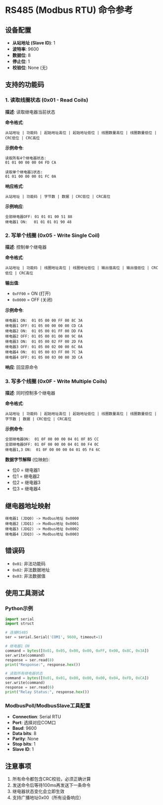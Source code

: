 # RS485 (Modbus RTU) 命令参考

## 设备配置
- **从站地址 (Slave ID)**: 1
- **波特率**: 9600
- **数据位**: 8
- **停止位**: 1
- **校验位**: None (无)

## 支持的功能码

### 1. 读取线圈状态 (0x01 - Read Coils)
**描述**: 读取继电器当前状态

**命令格式**:
```
从站地址 | 功能码 | 起始地址高位 | 起始地址低位 | 线圈数量高位 | 线圈数量低位 | CRC低位 | CRC高位
```

**示例命令**:
```
读取所有4个继电器状态:
01 01 00 00 00 04 FD CA

读取单个继电器1状态:
01 01 00 00 00 01 FC 0A
```

**响应格式**:
```
从站地址 | 功能码 | 字节数 | 数据 | CRC低位 | CRC高位
```

**示例响应**:
```
全部继电器OFF: 01 01 01 00 51 88
继电器1 ON:   01 01 01 01 90 48
```

### 2. 写单个线圈 (0x05 - Write Single Coil)
**描述**: 控制单个继电器

**命令格式**:
```
从站地址 | 功能码 | 线圈地址高位 | 线圈地址低位 | 输出值高位 | 输出值低位 | CRC低位 | CRC高位
```

**输出值**:
- `0xFF00` = ON (打开)
- `0x0000` = OFF (关闭)

**示例命令**:
```
继电器1 ON:  01 05 00 00 FF 00 8C 3A
继电器1 OFF: 01 05 00 00 00 00 CD CA
继电器2 ON:  01 05 00 01 FF 00 DD FA
继电器2 OFF: 01 05 00 01 00 00 9C 0A
继电器3 ON:  01 05 00 02 FF 00 2D FA
继电器3 OFF: 01 05 00 02 00 00 6C 0A
继电器4 ON:  01 05 00 03 FF 00 7C 3A
继电器4 OFF: 01 05 00 03 00 00 3D CA
```

**响应**: 回显原命令

### 3. 写多个线圈 (0x0F - Write Multiple Coils)
**描述**: 同时控制多个继电器

**命令格式**:
```
从站地址 | 功能码 | 起始地址高位 | 起始地址低位 | 线圈数量高位 | 线圈数量低位 | 字节数 | 数据 | CRC低位 | CRC高位
```

**示例命令**:
```
全部继电器ON:  01 0F 00 00 00 04 01 0F B5 CC
全部继电器OFF: 01 0F 00 00 00 04 01 00 F4 0C
继电器1,3 ON:  01 0F 00 00 00 04 01 05 F4 6C
```

**数据字节解释** (位映射):
- 位0 = 继电器1
- 位1 = 继电器2  
- 位2 = 继电器3
- 位3 = 继电器4

## 继电器地址映射
```
继电器1 (JDQ0) -> Modbus地址 0x0000
继电器2 (JDQ1) -> Modbus地址 0x0001
继电器3 (JDQ2) -> Modbus地址 0x0002
继电器4 (JDQ3) -> Modbus地址 0x0003
```

## 错误码
- `0x01`: 非法功能码
- `0x02`: 非法数据地址
- `0x03`: 非法数据值

## 使用工具测试

### Python示例
```python
import serial
import struct

# 连接RS485
ser = serial.Serial('COM1', 9600, timeout=1)

# 继电器1 ON
command = bytes([0x01, 0x05, 0x00, 0x00, 0xFF, 0x00, 0x8C, 0x3A])
ser.write(command)
response = ser.read(8)
print("Response:", response.hex())

# 读取所有继电器状态
command = bytes([0x01, 0x01, 0x00, 0x00, 0x00, 0x04, 0xFD, 0xCA])
ser.write(command)
response = ser.read(6)
print("Relay Status:", response.hex())
```

### ModbusPoll/ModbusSlave工具配置
- **Connection**: Serial RTU
- **Port**: 选择对应COM口
- **Baud**: 9600
- **Data bits**: 8
- **Parity**: None
- **Stop bits**: 1
- **Slave ID**: 1

## 注意事项
1. 所有命令都包含CRC校验，必须正确计算
2. 发送命令后等待100ms再发送下一条命令
3. 继电器状态变化会立即生效
4. 支持广播地址0x00（所有设备响应）
